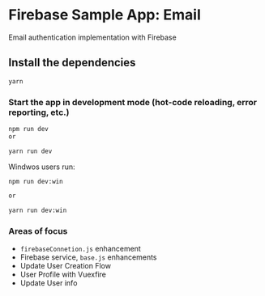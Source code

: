 # Firebase Sample App: Email
Email authentication implementation with Firebase

## Install the dependencies
```bash
yarn
```

### Start the app in development mode (hot-code reloading, error reporting, etc.)

```bash
npm run dev
or

yarn run dev
```

Windwos users run:
```bash
npm run dev:win

or

yarn run dev:win
```

### Areas of focus

- `firebaseConnetion.js` enhancement
- Firebase service, `base.js` enhancements
- Update User Creation Flow
- User Profile with Vuexfire
- Update User info
